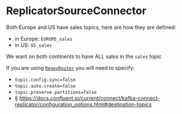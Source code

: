 # ReplicatorSourceConnector

Both Europe and US have sales topics, here are how they are defined:

* in Europe: `EUROPE_sales`
* in US: `US_sales`

We want on both continents to have ALL sales in the `sales` topic

If you are using [`RegexRouter`](https://docs.confluent.io/current/connect/transforms/regexrouter.html) you will need to specify:

* `topic.config.sync=false`
* `topic.auto.create=false`
* `topic.preserve.partitions=false`
* § https://docs.confluent.io/current/connect/kafka-connect-replicator/configuration_options.html#destination-topics
